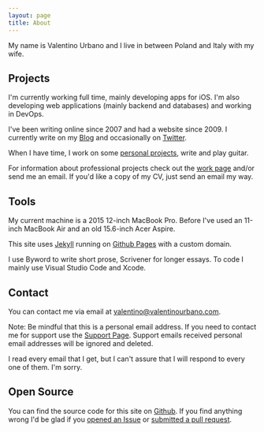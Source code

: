 ```yaml
---
layout: page
title: About
---
```


My name is Valentino Urbano and I live in between Poland and Italy with my wife. 

## Projects

I'm currently working full time, mainly developing apps for iOS.  I'm also developing web applications (mainly backend and databases) and working in DevOps. 

I've been writing online since 2007 and had a website since 2009. I currently write on my [Blog](/) and occasionally on [Twitter](https://twitter.com/valentinourbano). 

When I have time, I work on some [personal projects](/projects), write and play guitar. 

For information about professional projects check out the [work page](/work) and/or send me an email. If you'd like a copy of my CV, just send an email my way. 

## Tools

My current machine is a 2015 12-inch MacBook Pro. Before I've used an 11-inch MacBook Air and an old 15.6-inch Acer Aspire.

This site uses [Jekyll](https://jekyllrb.com) running on [Github Pages](https://pages.github.com) with a custom domain.

I use Byword to write short prose, Scrivener for longer essays. To code I mainly use Visual Studio Code and Xcode. 

## Contact

You can contact me via email at <a href="mailto:valentino@valentinourbano.com">valentino@valentinourbano.com</a>. 

Note: Be mindful that this is a personal email address. If you need to contact me for support use the [Support Page](/support/). Support emails received personal email addresses will be ignored and deleted.

I read every email that I get, but I can't assure that I will respond to every one of them. I'm sorry.

## Open Source

You can find the source code for this site on [Github](https://github.com/valeIT/valeIT.github.io). If you find anything wrong I'd be glad if you [opened an Issue](https://github.com/valeIT/valeIT.github.io/issues) or [submitted a pull request](https://github.com/valeIT/valeIT.github.io/pulls).